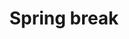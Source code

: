 ---
layout: archive
title: "Spring break"
caption: "Group gathering, Spring break 2021"
categories: 
  - gallery
gallery:
  - img: "./../images/2021-03-20-Springbreak/Group party 3-20-21.jpg"
---